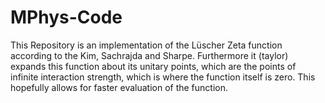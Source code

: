 # MPhys-Code
This Repository is an implementation of the Lüscher Zeta function according to the Kim, Sachrajda and Sharpe. Furthermore it (taylor) expands this function about its unitary points, which are the points of infinite interaction strength, which is where the function itself is zero. This hopefully allows for faster evaluation of the function.
